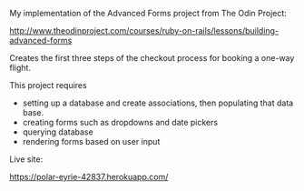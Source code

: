 
My implementation of the Advanced Forms project from The Odin Project:

http://www.theodinproject.com/courses/ruby-on-rails/lessons/building-advanced-forms

Creates the first three steps of the checkout process for booking a one-way flight.

This project requires

- setting up a database and create associations, then populating that data base.
- creating forms such as dropdowns and date pickers
- querying database
- rendering forms based on user input

Live site:

https://polar-eyrie-42837.herokuapp.com/

